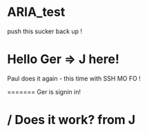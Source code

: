 ARIA_test
=========
push this sucker back up !


Hello Ger => J here!
=======
Paul does it again - this time with SSH MO FO !


=======
Ger is signin in!

/
Does it work? from J
================
